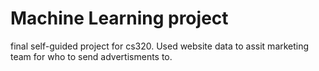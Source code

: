 # Machine Learning project
final self-guided project for cs320. 
Used website data to assit marketing team for who to send advertisments to.



